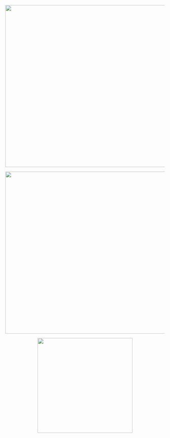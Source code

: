 <!---
- 👋 Hi, I’m @saminhasan
- 👀 I’m interested in aerial robotics and control systems
- 🌱 I’m currently learning python
- 💞️ I’m looking to collaborate on robotics related projects
- 📫 Contact - saminhasan@iut-dhaka.edu

saminhasan/saminhasan is a ✨ special ✨ repository because its `README.md` (this file) appears on your GitHub profile.
You can click the Preview link to take a look at your changes.

[![saminhasan's GitHub stats](https://github-readme-stats.vercel.app/api?username=saminhasan)](https://github.com/saminhasan/github-readme-stats)
--->
<p align="center">  
  <img width="512px" src="http://github-readme-streak-stats.herokuapp.com?user=saminhasan&theme=github_dark&date_format=M%20j%5B%2C%20Y%5D" />
</p>

<p align="center">  
  <img width="512px" src="https://github-readme-stats.vercel.app/api?username=saminhasan&count_private=true&show_icons=true&theme=tokyonight&hide_border=true&custom_title=Statistics"/>
</p>

<p align="center">  
  <img width="300px" src="https://github-readme-stats.vercel.app/api/top-langs/?username=saminhasan&langs_count=5&theme=tokyonight&hide_border=true&hide=HTML&custom_title=Languages"/>
</p>
